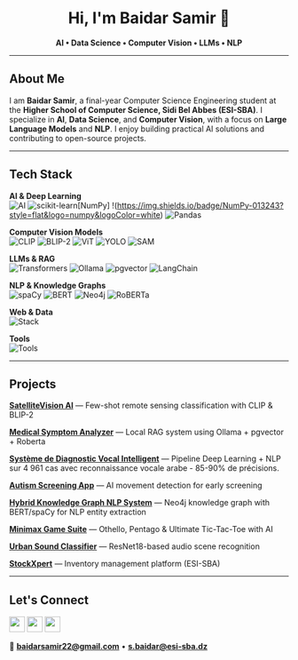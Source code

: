 <div align="center">

# Hi, I'm Baidar Samir 👋

**AI • Data Science • Computer Vision • LLMs • NLP**

</div>

---

## About Me

I am **Baidar Samir**, a final-year Computer Science Engineering student at the **Higher School of Computer Science, Sidi Bel Abbes (ESI-SBA)**. I specialize in **AI**, **Data Science**, and **Computer Vision**, with a focus on **Large Language Models** and **NLP**. I enjoy building practical AI solutions and contributing to open-source projects.

---
## Tech Stack

**AI & Deep Learning**  
![AI](https://skillicons.dev/icons?i=pytorch,tensorflow,opencv,python) ![scikit-learn](https://skillicons.dev/icons?i=sklearn)[NumPy] !(https://img.shields.io/badge/NumPy-013243?style=flat&logo=numpy&logoColor=white) ![Pandas](https://img.shields.io/badge/Pandas-150458?style=flat&logo=pandas&logoColor=white) 

**Computer Vision Models**  
![CLIP](https://img.shields.io/badge/CLIP-412991?style=flat&logo=openai&logoColor=white) ![BLIP-2](https://img.shields.io/badge/BLIP--2-FF6F00?style=flat) ![ViT](https://img.shields.io/badge/ViT-EE4C2C?style=flat) ![YOLO](https://img.shields.io/badge/YOLO-00FFFF?style=flat&logo=yolo&logoColor=black) ![SAM](https://img.shields.io/badge/SAM-0467DF?style=flat&logo=meta&logoColor=white)

**LLMs & RAG**  
![Transformers](https://img.shields.io/badge/🤗_Transformers-FFD21E?style=flat&logo=huggingface&logoColor=black) ![Ollama](https://img.shields.io/badge/Ollama-000000?style=flat&logo=ollama&logoColor=white) ![pgvector](https://img.shields.io/badge/pgvector-336791?style=flat&logo=postgresql&logoColor=white) ![LangChain](https://img.shields.io/badge/LangChain-1C3C3C?style=flat&logo=langchain&logoColor=white)

**NLP & Knowledge Graphs**  
![spaCy](https://img.shields.io/badge/spaCy-09A3D5?style=flat&logo=spacy&logoColor=white) ![BERT](https://img.shields.io/badge/BERT-FFA500?style=flat&logo=google&logoColor=white) ![Neo4j](https://skillicons.dev/icons?i=neo4j) ![RoBERTa](https://img.shields.io/badge/RoBERTa-FF6F00?style=flat&logo=huggingface&logoColor=white)

**Web & Data**  
![Stack](https://skillicons.dev/icons?i=react,nodejs,flask,fastapi,postgres,mongodb)

**Tools**  
![Tools](https://skillicons.dev/icons?i=vscode,git,docker,aws,figma)



---
## Projects

**[SatelliteVision AI](https://github.com/BaidarSamir/Projet-2CS)** — Few-shot remote sensing classification with CLIP & BLIP-2

**[Medical Symptom Analyzer](https://github.com/BaidarSamir/medical-llm)** — Local RAG system using Ollama + pgvector + Roberta

**[Système de Diagnostic Vocal Intelligent](https://github.com/BaidarSamir/Intelligent-Voice-Diagnosis)** — Pipeline Deep Learning + NLP sur 4 961 cas avec reconnaissance vocale arabe - 85-90% de précisions.

**[Autism Screening App](https://github.com/BaidarSamir/autism_gesture)** — AI movement detection for early screening

**[Hybrid Knowledge Graph NLP System](https://github.com/BaidarSamir/wardrobegpt-kg)** — Neo4j knowledge graph with BERT/spaCy for NLP entity extraction 

**[Minimax Game Suite](https://github.com/BaidarSamir/Three-AI-based-Minimax-games-in-Python)** — Othello, Pentago & Ultimate Tic-Tac-Toe with AI

**[Urban Sound Classifier](https://github.com/BaidarSamir/Sound-Classification--Project-DL)** — ResNet18-based audio scene recognition

**[StockXpert](https://github.com/StockXpert/StockXpert)** — Inventory management platform (ESI-SBA)

---

## Let's Connect

<p>
	<a href="https://www.linkedin.com/in/baidar-samir-649804314/"><img src="https://img.shields.io/badge/LinkedIn-0A66C2?logo=linkedin&logoColor=white" height="28"/></a>
	<a href="https://www.kaggle.com/baidarsamir"><img src="https://img.shields.io/badge/Kaggle-20BEFF?logo=kaggle&logoColor=white" height="28"/></a>
	<a href="mailto:baidarsamir22@gmail.com"><img src="https://img.shields.io/badge/Email-EA4335?logo=gmail&logoColor=white" height="28"/></a>
</p>

📧 **baidarsamir22@gmail.com** • **s.baidar@esi-sba.dz**
